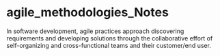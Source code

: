 # agile_methodologies_Notes
In software development, agile practices approach discovering requirements and developing solutions through the collaborative effort of self-organizing and cross-functional teams and their customer/end user.
